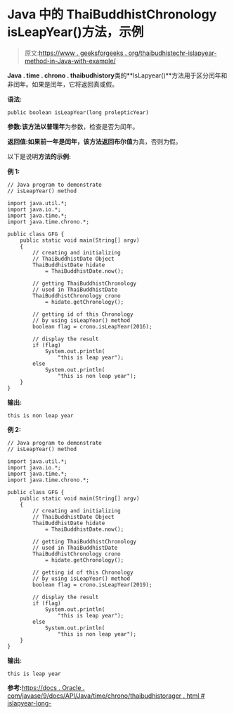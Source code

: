 # Java 中的 ThaiBuddhistChronology isLeapYear()方法，示例

> 原文:[https://www . geeksforgeeks . org/thaibudhistechr-islapyear-method-in-Java-with-example/](https://www.geeksforgeeks.org/thaibuddhistchronology-isleapyear-method-in-java-with-example/)

**Java . time . chrono . thaibudhistory**类的**IsLapyear()**方法用于区分闰年和非闰年。如果是闰年，它将返回真或假。

**语法:**

```
public boolean isLeapYear(long prolepticYear)

```

**参数:**该方法以**普理年**为参数，检查是否为闰年。

**返回值:**如果前一年是闰年，该方法返回**布尔值**为真，否则为假。

以下是说明**方法的示例:**

**例 1:**

```
// Java program to demonstrate
// isLeapYear() method

import java.util.*;
import java.io.*;
import java.time.*;
import java.time.chrono.*;

public class GFG {
    public static void main(String[] argv)
    {
        // creating and initializing
        // ThaiBuddhistDate Object
        ThaiBuddhistDate hidate
            = ThaiBuddhistDate.now();

        // getting ThaiBuddhistChronology
        // used in ThaiBuddhistDate
        ThaiBuddhistChronology crono
            = hidate.getChronology();

        // getting id of this Chronology
        // by using isLeapYear() method
        boolean flag = crono.isLeapYear(2016);

        // display the result
        if (flag)
            System.out.println(
                "this is leap year");
        else
            System.out.println(
                "this is non leap year");
    }
}
```

**输出:**

```
this is non leap year

```

**例 2:**

```
// Java program to demonstrate
// isLeapYear() method

import java.util.*;
import java.io.*;
import java.time.*;
import java.time.chrono.*;

public class GFG {
    public static void main(String[] argv)
    {
        // creating and initializing
        // ThaiBuddhistDate Object
        ThaiBuddhistDate hidate
            = ThaiBuddhistDate.now();

        // getting ThaiBuddhistChronology
        // used in ThaiBuddhistDate
        ThaiBuddhistChronology crono
            = hidate.getChronology();

        // getting id of this Chronology
        // by using isLeapYear() method
        boolean flag = crono.isLeapYear(2019);

        // display the result
        if (flag)
            System.out.println(
                "this is leap year");
        else
            System.out.println(
                "this is non leap year");
    }
}
```

**输出:**

```
this is leap year

```

**参考:**[https://docs . Oracle . com/javase/9/docs/API/Java/time/chrono/thaibudhistorager . html # islapyear-long-](https://docs.oracle.com/javase/9/docs/api/java/time/chrono/ThaiBuddhistChronology.html#isLeapYear-long-)